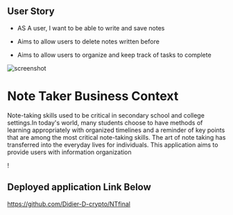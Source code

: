 ## User Story

- AS A user, I want to be able to write and save notes

- Aims to allow users to delete notes written before

- Aims to allow users to organize and keep track of tasks to complete

![screenshot]("./public/assets/images/2020-04-30(6)..png")



# Note Taker Business Context

Note-taking skills used to be critical in secondary school and college settings.In today's world, many students choose to have methods of learning appropriately with organized timelines and a reminder of key points that are among the most critical note-taking skills.  The art of note taking has transferred into the everyday lives for 
individuals. This application aims to provide users with information organization 

!
## Deployed application Link Below
https://github.com/Didier-D-crypto/NTfinal










